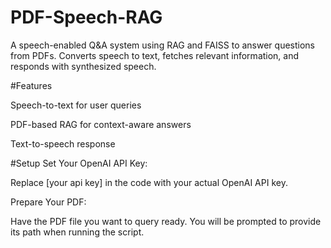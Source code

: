 # PDF-Speech-RAG
A speech-enabled Q&amp;A system using RAG and FAISS to answer questions from PDFs. Converts speech to text, fetches relevant information, and responds with synthesized speech.

#Features

Speech-to-text for user queries

PDF-based RAG for context-aware answers

Text-to-speech response

#Setup
Set Your OpenAI API Key:

Replace [your api key] in the code with your actual OpenAI API key.

Prepare Your PDF:

Have the PDF file you want to query ready. You will be prompted to provide its path when running the script.
